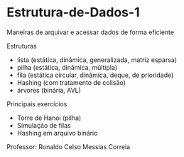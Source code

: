 # Estrutura-de-Dados-1

Maneiras de arquivar e acessar dados de forma eficiente

Estruturas
  - lista (estática, dinâmica,  generalizada, matriz esparsa)
  - pilha (estática, dinâmica, múltipla)
  - fila (estática circular, dinâmica, deque, de prioridade)
  - Hashing (com tratamento de colisão)
  - árvores (binária, AVL)

Principais exercícios
  - Torre de Hanoi (pilha)
  - Simulação de filas
  - Hashing em arquivo binário

Professor: Ronaldo Celso Messias Correia
